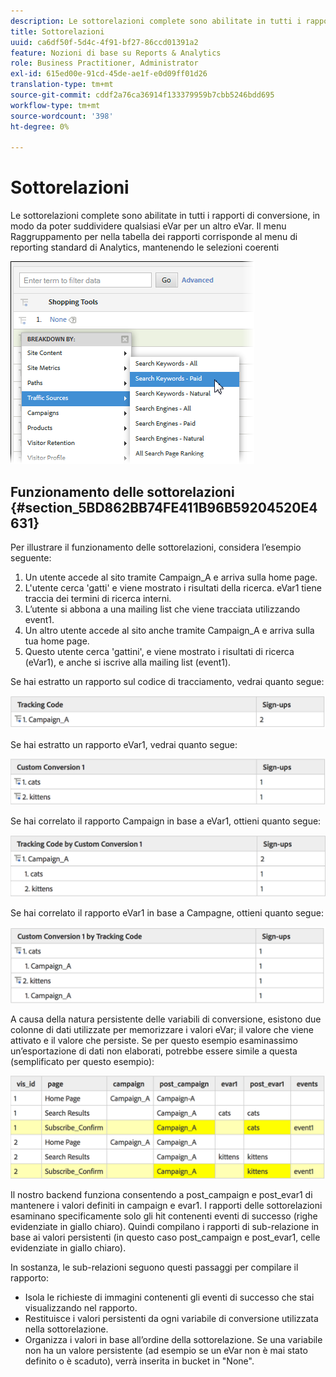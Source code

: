 ```yaml
---
description: Le sottorelazioni complete sono abilitate in tutti i rapporti di conversione, in modo da poter suddividere qualsiasi eVar per un altro eVar. Il menu Raggruppamento per nella tabella dei rapporti corrisponde al menu di reporting standard di Analytics, mantenendo le selezioni coerenti
title: Sottorelazioni
uuid: ca6df50f-5d4c-4f91-bf27-86ccd01391a2
feature: Nozioni di base su Reports & Analytics
role: Business Practitioner, Administrator
exl-id: 615ed00e-91cd-45de-ae1f-e0d09ff01d26
translation-type: tm+mt
source-git-commit: cddf2a76ca36914f133379959b7cbb5246bdd695
workflow-type: tm+mt
source-wordcount: '398'
ht-degree: 0%

---
```


# Sottorelazioni

Le sottorelazioni complete sono abilitate in tutti i rapporti di conversione, in modo da poter suddividere qualsiasi eVar per un altro eVar. Il menu Raggruppamento per nella tabella dei rapporti corrisponde al menu di reporting standard di Analytics, mantenendo le selezioni coerenti

![](assets/subrelations.png)

## Funzionamento delle sottorelazioni {#section_5BD862BB74FE411B96B59204520E4631}

Per illustrare il funzionamento delle sottorelazioni, considera l’esempio seguente:

1. Un utente accede al sito tramite Campaign_A e arriva sulla home page.
1. L&#39;utente cerca &#39;gatti&#39; e viene mostrato i risultati della ricerca. eVar1 tiene traccia dei termini di ricerca interni.
1. L’utente si abbona a una mailing list che viene tracciata utilizzando event1.
1. Un altro utente accede al sito anche tramite Campaign_A e arriva sulla tua home page.
1. Questo utente cerca &#39;gattini&#39;, e viene mostrato i risultati di ricerca (eVar1), e anche si iscrive alla mailing list (event1).

Se hai estratto un rapporto sul codice di tracciamento, vedrai quanto segue:

![](assets/subrel_1.png)

Se hai estratto un rapporto eVar1, vedrai quanto segue:

![](assets/subrel_2.png)

Se hai correlato il rapporto Campaign in base a eVar1, ottieni quanto segue:

![](assets/subrel_3.png)

Se hai correlato il rapporto eVar1 in base a Campagne, ottieni quanto segue:

![](assets/subrel_4.png)

A causa della natura persistente delle variabili di conversione, esistono due colonne di dati utilizzate per memorizzare i valori eVar; il valore che viene attivato e il valore che persiste. Se per questo esempio esaminassimo un’esportazione di dati non elaborati, potrebbe essere simile a questa (semplificato per questo esempio):

![](assets/subrel_5.png)

Il nostro backend funziona consentendo a post_campaign e post_evar1 di mantenere i valori definiti in campaign e evar1. I rapporti delle sottorelazioni esaminano specificamente solo gli hit contenenti eventi di successo (righe evidenziate in giallo chiaro). Quindi compilano i rapporti di sub-relazione in base ai valori persistenti (in questo caso post_campaign e post_evar1, celle evidenziate in giallo chiaro).

In sostanza, le sub-relazioni seguono questi passaggi per compilare il rapporto:

* Isola le richieste di immagini contenenti gli eventi di successo che stai visualizzando nel rapporto.
* Restituisce i valori persistenti da ogni variabile di conversione utilizzata nella sottorelazione.
* Organizza i valori in base all’ordine della sottorelazione. Se una variabile non ha un valore persistente (ad esempio se un eVar non è mai stato definito o è scaduto), verrà inserita in bucket in &quot;None&quot;.
